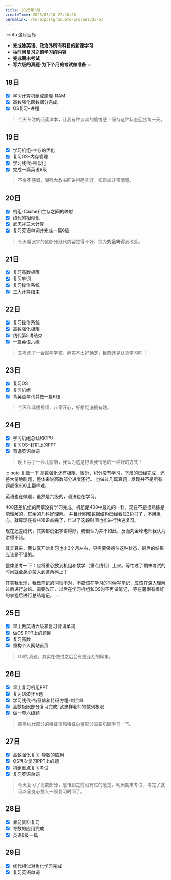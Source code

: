 ```yaml
---
title: 2025年5月
createTime: 2025/05/18 22:10:26
permalink: /more/postgraduate-process/25-5/
---
```


:::info 这月目标
- **完成除英语、政治外所有科目的新课学习**
- **抽时间复习之前学习的内容**
- **完成期末考试**
- **写六级的真题-为下个月的考试做准备**
:::

## 18日
- [x] 学习计算机组成原理-RAM
- [x] 高数强化函数部分完成
- [x] OS复习-进程

> 今天专注的阅读课本，让我有种淡淡的愉悦感！保持这种状态迎接每一天。

## 19日
- [x] 学习机组-主存的优化
- [x] 复习OS-内存管理
- [x] 学习线代-相似化
- [x] 完成一篇英语6级

> 不得不感慨，湖科大教书匠讲得确实好，知识点非常清楚。

## 20日
- [x] 机组-Cache和主存之间的映射
- [x] 线代的相似化
- [x] 武忠祥三大计算
- [x] 复习英语单词并完成一篇6级

> 今天看张宇的这部分线代内容觉得不好，换为**刘金峰**得到改善。

## 21日
- [x] 复习高数极限
- [x] 复习单词
- [x] 复习操作系统
- [x] 三大计算结束

## 22日
- [x] 复习操作系统
- [x] 高数强化极限
- [x] 线代第5讲结束
- [x] 一篇英语六级

> 又考虑了一会报考学校，确实不太好确定，目前还是认真学习吧！

## 23日
- [x] 复习OS
- [x] 复习机组
- [x] 背英语单词并做一篇6级

> 今天和龚媛视频，非常开心，好想彻底拥有她。

## 24日
- [x] 学习机组总线和CPU
- [x] 复习OS-钉钉上的PPT
- [x] 背诵英语单词

> 晚上写了一会儿感悟，我认为这是抒发我情感的一种好的方式！

::: note 复盘一下
高数强化还有极限、微分、积分没有学习，下册的已经完成，还差大量地刷题，整体来说高数部分进度还行。
也做过几篇真题，发现并不是所有题都像660上那样难。

英语也在做题，虽然是六级的，语法也在学习。

408还差机组的两章没有学习完成。机组是408中最难的一科，现在不是很熟练是能理解的，其余的几科好理解。
并且计网和数据结构已经看过2边书了，不用担心，就算现在有些知识点完了，忙过了这段时间也能进行快速复习。

现在还差线代，其实都说张宇讲得好，我倒认为并不如此，反而刘金峰老师我认为讲得不错。

其实算来，我认真开始复习也才3个月左右，只需要保持住这种状态，最后的结果应该是不错的。

整体思考一下：应将重心放到机组和数学（重点线代）上来。等忙过了期末考试的时间就全身心投入到这两科上！

其实我发现，我做笔记的习惯不对，不应该在学习的时候写笔记，应该在深入理解过后进行总结。需要改正，以后在学习机组和OS时不再做笔记，
等在暑假有很好的掌握后进行总结笔记。
:::

## 25日
- [x] 早上做英语六级和复习背诵单词
- [x] 做OS PPT上的题目
- [x] 复习高数
- [x] 重构个人网站首页

> OS的真题，其实在做过之后会有更深刻的印象。

## 26日
- [x] 早上复习机组PPT
- [x] 复习OS的PV题
- [x] 学习线代-特征值和特征方程-刘金峰
- [x] 高数极限部分复习完成-武忠祥老师的数列极限
- [x] 做一套六级题

> 感觉线代部分的特征值和特征向量部分需要巩固学习一下。

## 27日
- [x] 高数强化复习-导数的应用
- [x] OS再次复习PPT上的题
- [x] 机组重点复习考试
- [x] 复习英语单词

> 今天复习了高数部分，感悟到之前没有过的感觉，明天期末考试，考完了就可以全身心投入一段复习时间了。

## 28日
- [x] 靠前资料复习
- [x] 导数的应用完成
- [x] 英语6级一篇

## 29日
- [x] 线代相似对角化学习完成
- [x] 复习英语单词